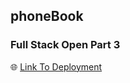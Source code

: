 ## phoneBook
### Full Stack Open Part 3
:globe_with_meridians: [Link To Deployment](https://phonebook-app-9vzi.onrender.com)
